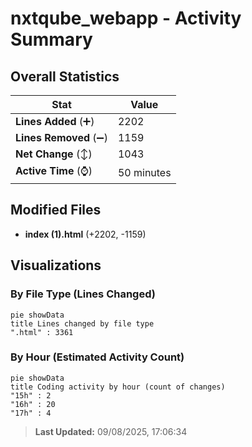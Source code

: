 # nxtqube_webapp - Activity Summary 

## Overall Statistics

| Stat                   | Value                                                             |
| ---------------------- | ----------------------------------------------------------------- |
| **Lines Added** (➕)   | 2202                                          |
| **Lines Removed** (➖) | 1159                                        |
| **Net Change** (↕)    | 1043                |
| **Active Time** (⌚)   | 50 minutes |


## Modified Files
- **index (1).html** (+2202, -1159)

## Visualizations

### By File Type (Lines Changed)

```mermaid
pie showData
title Lines changed by file type
".html" : 3361
```

### By Hour (Estimated Activity Count)

```mermaid
pie showData
title Coding activity by hour (count of changes)
"15h" : 2
"16h" : 20
"17h" : 4
```


> **Last Updated:** 09/08/2025, 17:06:34